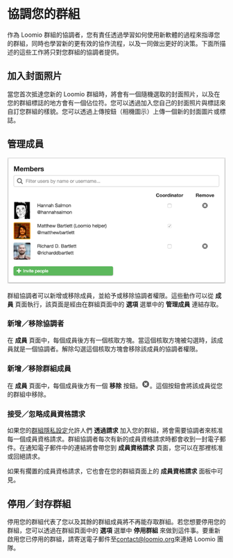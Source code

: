 # 協調您的群組

作為 Loomio 群組的協調者，您有責任透過學習如何使用新軟體的過程來指導您的群組，同時也學習新的更有效的協作流程，以及一同做出更好的決策。下面所描述的這些工作將只對您群組的協調者提供。

## 加入封面照片

當您首次抵達您新的 Loomio 群組時，將會有一個隨機選取的封面照片，以及在您的群組標誌的地方會有一個佔位符。您可以透過加入您自己的封面照片與標誌來自訂您群組的樣貌。您可以透過上傳按鈕（相機圖示）上傳一個新的封面圖片或標誌。 

## 管理成員

<img class="screenshot" alt="管理成員頁面" src="members_page.png" />

群組協調者可以新增或移除成員，並給予或移除協調者權限。這些動作可以從 **成員** 頁面執行，該頁面是經由在群組頁面中的 **選項** 選單中的 **管理成員** 連結存取。

### 新增／移除協調者

在 **成員** 頁面中，每個成員後方有一個核取方塊。當這個核取方塊被勾選時，該成員就是一個協調者。解除勾選這個核取方塊會移除該成員的協調者權限。 

### 新增／移除群組成員

在 **成員** 頁面中，每個成員後方有一個 **移除** 按鈕。![移除成員按鈕](remove_button.png)。這個按鈕會將該成員從您的群組中移除。

### 接受／忽略成員資格請求

如果您的[群組隱私設定](group_settings.html#group-privacy)允許人們 **透過請求** 加入您的群組，將會需要協調者來核准每一個成員資格請求。群組協調者每次有新的成員資格請求時都會收到一封電子郵件。在通知電子郵件中的連結將會帶您到 **成員資格請求** 頁面，您可以在那裡核准或回絕請求。

如果有擱置的成員資格請求，它也會在您的群組頁面上的 **成員資格請求** 面板中可見。

## 停用／封存群組

停用您的群組代表了您以及其餘的群組成員將不再能存取群組。若您想要停用您的群組，您可以透過在群組頁面中的 **選項** 選單中 **停用群組** 來做到這件事。要重新啟用您已停用的群組，請寄送電子郵件至[contact@loomio.org](mailto:contact@loomio.org)來連絡 Loomio 團隊。
